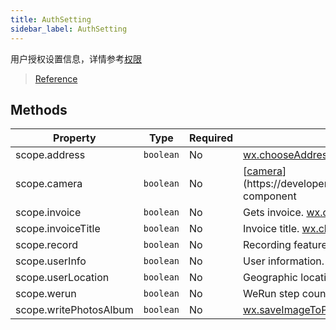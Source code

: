 ```yaml
---
title: AuthSetting
sidebar_label: AuthSetting
---
```


用户授权设置信息，详情参考[权限](https://developers.weixin.qq.com/miniprogram/dev/framework/open-ability/authorize.html)

> [Reference](https://developers.weixin.qq.com/miniprogram/dev/framework/open-ability/authorize.html)

## Methods

<table>
  <thead>
    <tr>
      <th>Property</th>
      <th>Type</th>
      <th style={{ textAlign: "center"}}>Required</th>
      <th>Description</th>
    </tr>
  </thead>
  <tbody>
    <tr>
      <td>scope.address</td>
      <td><code>boolean</code></td>
      <td style={{ textAlign: "center"}}>No</td>
      <td><a href="https://developers.weixin.qq.com/miniprogram/dev/api/open-api/address/wx.chooseAddress.html">wx.chooseAddress</a></td>
    </tr>
    <tr>
      <td>scope.camera</td>
      <td><code>boolean</code></td>
      <td style={{ textAlign: "center"}}>No</td>
      <td>[<a href="https://developers.weixin.qq.com/miniprogram/dev/component/camera.html">camera</a>](https://developers.weixin.qq.com/miniprogram/dev/component/camera.html) component</td>
    </tr>
    <tr>
      <td>scope.invoice</td>
      <td><code>boolean</code></td>
      <td style={{ textAlign: "center"}}>No</td>
      <td>Gets invoice. <a href="https://developers.weixin.qq.com/miniprogram/dev/api/open-api/invoice/wx.chooseInvoice.html">wx.chooseInvoice</a></td>
    </tr>
    <tr>
      <td>scope.invoiceTitle</td>
      <td><code>boolean</code></td>
      <td style={{ textAlign: "center"}}>No</td>
      <td>Invoice title. <a href="https://developers.weixin.qq.com/miniprogram/dev/api/open-api/invoice/wx.chooseInvoiceTitle.html">wx.chooseInvoiceTitle</a></td>
    </tr>
    <tr>
      <td>scope.record</td>
      <td><code>boolean</code></td>
      <td style={{ textAlign: "center"}}>No</td>
      <td>Recording feature. <a href="https://developers.weixin.qq.com/miniprogram/dev/api/media/recorder/wx.startRecord.html">wx.startRecord</a></td>
    </tr>
    <tr>
      <td>scope.userInfo</td>
      <td><code>boolean</code></td>
      <td style={{ textAlign: "center"}}>No</td>
      <td>User information. <a href="https://developers.weixin.qq.com/miniprogram/dev/api/open-api/user-info/wx.getUserInfo.html">wx.getUserInfo</a></td>
    </tr>
    <tr>
      <td>scope.userLocation</td>
      <td><code>boolean</code></td>
      <td style={{ textAlign: "center"}}>No</td>
      <td>Geographic location. <a href="https://developers.weixin.qq.com/miniprogram/dev/api/location/wx.getLocation.html">wx.getLocation</a>, <a href="https://developers.weixin.qq.com/miniprogram/dev/api/location/wx.chooseLocation.html">wx.chooseLocation</a></td>
    </tr>
    <tr>
      <td>scope.werun</td>
      <td><code>boolean</code></td>
      <td style={{ textAlign: "center"}}>No</td>
      <td>WeRun step counts. <a href="https://developers.weixin.qq.com/miniprogram/dev/api/open-api/werun/wx.getWeRunData.html">wx.getWeRunData</a></td>
    </tr>
    <tr>
      <td>scope.writePhotosAlbum</td>
      <td><code>boolean</code></td>
      <td style={{ textAlign: "center"}}>No</td>
      <td><a href="https://developers.weixin.qq.com/miniprogram/dev/api/media/image/wx.saveImageToPhotosAlbum.html">wx.saveImageToPhotosAlbum</a>, <a href="https://developers.weixin.qq.com/miniprogram/dev/api/media/video/wx.saveVideoToPhotosAlbum.html">wx.saveVideoToPhotosAlbum</a></td>
    </tr>
  </tbody>
</table>
